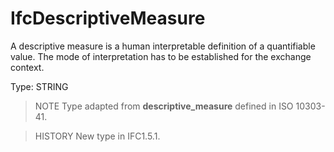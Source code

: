# IfcDescriptiveMeasure

A descriptive measure is a human interpretable definition of a quantifiable value. The mode of interpretation has to be established for the exchange context.<!-- end of definition -->

Type: STRING

> NOTE Type adapted from **descriptive_measure** defined in ISO 10303-41.

> HISTORY New type in IFC1.5.1.
